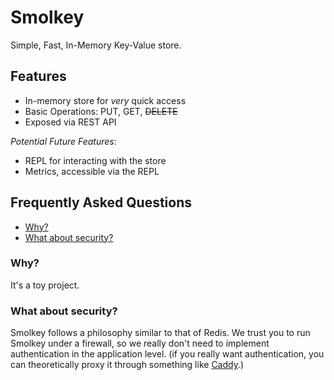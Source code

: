 # Smolkey
Simple, Fast, In-Memory Key-Value store.

## Features
- In-memory store for *very* quick access
- Basic Operations: PUT, GET, ~~DELETE~~
- Exposed via REST API

*Potential Future Features*:
- REPL for interacting with the store
- Metrics, accessible via the REPL

## Frequently Asked Questions
- [Why?](#why)
- [What about security?](#what-about-security)

### Why?
It's a toy project.

### What about security?
Smolkey follows a philosophy similar to that of Redis. We trust you to run
Smolkey under a firewall, so we really don't need to implement authentication
in the application level. (if you really want authentication, you can
theoretically proxy it through something like
[Caddy](https://caddyserver.com/).)
